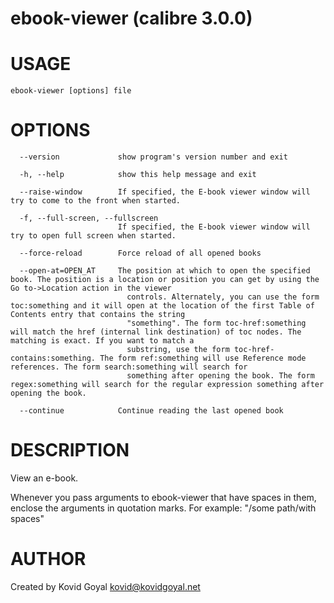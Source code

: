 # ebook-viewer (calibre 3.0.0)

# USAGE
    ebook-viewer [options] file

# OPTIONS
      --version             show program's version number and exit

      -h, --help            show this help message and exit

      --raise-window        If specified, the E-book viewer window will try to come to the front when started.

      -f, --full-screen, --fullscreen
                            If specified, the E-book viewer window will try to open full screen when started.

      --force-reload        Force reload of all opened books

      --open-at=OPEN_AT     The position at which to open the specified book. The position is a location or position you can get by using the Go to->Location action in the viewer
                              controls. Alternately, you can use the form toc:something and it will open at the location of the first Table of Contents entry that contains the string
                              "something". The form toc-href:something will match the href (internal link destination) of toc nodes. The matching is exact. If you want to match a
                              substring, use the form toc-href-contains:something. The form ref:something will use Reference mode references. The form search:something will search for
                              something after opening the book. The form regex:something will search for the regular expression something after opening the book.

      --continue            Continue reading the last opened book

# DESCRIPTION
View an e-book.

Whenever you pass arguments to ebook-viewer that have spaces in them, enclose
the arguments in quotation marks.
For example: "/some path/with spaces"

# AUTHOR
Created by Kovid Goyal <kovid@kovidgoyal.net>
